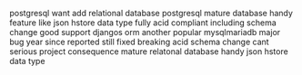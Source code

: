 postgresql want add relational database postgresql mature database handy feature like json hstore data type fully acid compliant including schema change good support djangos orm another popular mysqlmariadb major bug year since reported still fixed breaking acid schema change cant serious project consequence mature relatonal database handy json hstore data type